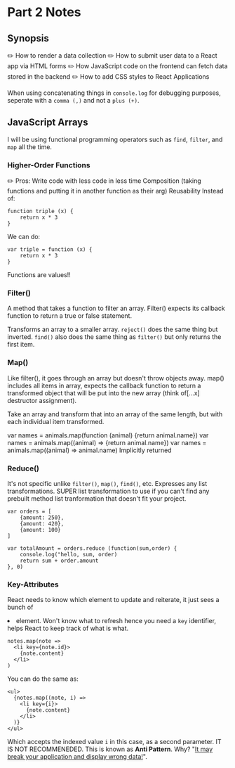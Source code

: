# Part 2 Notes

## Synopsis

✏️ How to render a data collection
✏️ How to submit user data to a React app via HTML forms
✏️ How JavaScript code on the frontend can fetch data stored in the backend
✏️ How to add CSS styles to React Applications

When using concatenating things in `console.log` for debugging purposes, seperate with a `comma (,)` and not a `plus (+)`.

## JavaScript Arrays

I will be using functional programming operators such as `find`, `filter`, and `map` all the time.

### Higher-Order Functions

✏️ Pros:
Write code with less code in less time
Composition (taking functions and putting it in another function as their arg)
Reusability
Instead of:

```
function triple (x) {
    return x * 3
}
```

We can do:

```
var triple = function (x) {
    return x * 3
}
```

Functions are values!!

### Filter()

A method that takes a function to filter an array. Filter() expects its callback function to return a true or false statement.

Transforms an array to a smaller array. `reject()` does the same thing but inverted. `find()` also does the same thing as `filter()` but only returns the first item.

### Map()

Like filter(), it goes through an array but doesn't throw objects away. map() includes all items in array, expects the callback function to return a transformed object that will be put into the new array (think of[...x] destructor assignment).

Take an array and transform that into an array of the same length, but with each individual item transformed.

var names = animals.map(function (animal) {return animal.name})
var names = animals.map((animal) => {return animal.name})
var names = animals.map((animal) => animal.name) Implicitly returned

### Reduce()

It's not specific unlike `filter()`, `map()`, `find()`, etc. Expresses any list transformations. SUPER list transformation to use if you can't find any prebuilt method list tranformation that doesn't fit your project.

```
var orders = [
    {amount: 250},
    {amount: 420},
    {amount: 100}
]

var totalAmount = orders.reduce (function(sum,order) {
    console.log("hello, sum, order)
    return sum + order.amount
}, 0)
```

### Key-Attributes

React needs to know which element to update and reiterate, it just sees a bunch of <li> element. Won't know what to refresh hence you need a `key` identifier, helps React to keep track of what is what.

```
notes.map(note =>
  <li key={note.id}>
    {note.content}
  </li>
)
```

You can do the same as:

```
<ul>
  {notes.map((note, i) =>
    <li key={i}>
      {note.content}
    </li>
  )}
</ul>
```

Which accepts the indexed value `i` in this case, as a second parameter. IT IS NOT RECOMMENEDED. This is known as **Anti Pattern**. Why? "[It may break your application and display wrong data!](https://robinpokorny.medium.com/index-as-a-key-is-an-anti-pattern-e0349aece318)".
